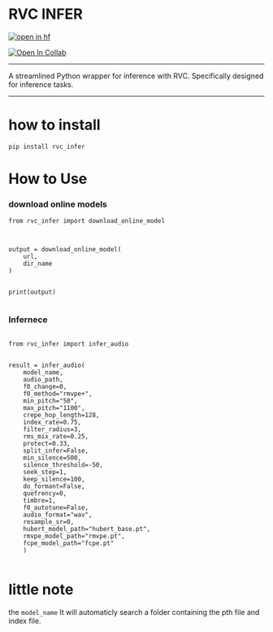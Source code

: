 
# **RVC INFER**


[![open in hf](https://img.shields.io/badge/%F0%9F%A4%97%20Hugging%20Face-Space-s?labelColor=YELLOW&color=FFEA00)](https://huggingface.co/spaces/Blane187/rvc_infer)



[![Open In Collab](https://img.shields.io/badge/google_colab-F9AB00?style=flat-square&logo=googlecolab&logoColor=white)](https://colab.research.google.com/drive/1bM1LB2__WNFxX8pyZmUPQZYq7dg58YWG?usp=sharing)






---

A streamlined Python wrapper for inference with RVC. Specifically designed for inference tasks.

---


# how to install


```
pip install rvc_infer

```



# How to Use

### download online models

```
from rvc_infer import download_online_model



output = download_online_model(
    url,
    dir_name
)


print(output)


```


### Infernece

```

from rvc_infer import infer_audio


result = infer_audio(
    model_name,
    audio_path,
    f0_change=0,
    f0_method="rmvpe+",
    min_pitch="50",
    max_pitch="1100",
    crepe_hop_length=128,
    index_rate=0.75,
    filter_radius=3,
    rms_mix_rate=0.25,
    protect=0.33,
    split_infer=False,
    min_silence=500,
    silence_threshold=-50,
    seek_step=1,
    keep_silence=100,
    do_formant=False,
    quefrency=0,
    timbre=1,
    f0_autotune=False,
    audio_format="wav",
    resample_sr=0,
    hubert_model_path="hubert_base.pt",
    rmvpe_model_path="rmvpe.pt",
    fcpe_model_path="fcpe.pt"
    )


```

# little note

the `model_name` It will automaticly search a folder containing the pth file and index file.
